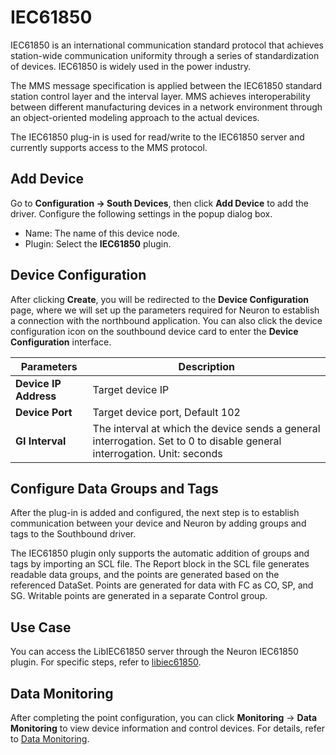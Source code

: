 # IEC61850

IEC61850 is an international communication standard protocol that achieves station-wide communication uniformity through a series of standardization of devices. IEC61850 is widely used in the power industry.

The MMS message specification is applied between the IEC61850 standard station control layer and the interval layer. MMS achieves interoperability between different manufacturing devices in a network environment through an object-oriented modeling approach to the actual devices.

The IEC61850 plug-in is used for read/write to the IEC61850 server and currently supports access to the MMS protocol.

## Add Device

Go to **Configuration -> South Devices**, then click **Add Device** to add the driver. Configure the following settings in the popup dialog box.

- Name: The name of this device node.
- Plugin: Select the **IEC61850** plugin.

## Device Configuration

After clicking **Create**, you will be redirected to the **Device Configuration** page, where we will set up the parameters required for Neuron to establish a connection with the northbound application. You can also click the device configuration icon on the southbound device card to enter the **Device Configuration** interface.

|   Parameters   | Description                      |
| -------- | -------------------------- |
| **Device IP Address** |  Target device IP             |
| **Device Port** | Target device port, Default 102 |
| **GI Interval** | The interval at which the device sends a general interrogation. Set to 0 to disable general interrogation. Unit: seconds |
## Configure Data Groups and Tags

After the plug-in is added and configured, the next step is to establish communication between your device and Neuron by adding groups and tags to the Southbound driver.

The IEC61850 plugin only supports the automatic addition of groups and tags by importing an SCL file. The Report block in the SCL file generates readable data groups, and the points are generated based on the referenced DataSet. Points are generated for data with FC as CO, SP, and SG. Writable points are generated in a separate Control group.

## Use Case

You can access the LibIEC61850 server through the Neuron IEC61850 plugin. For specific steps, refer to [libiec61850](../iec61850/libiec61850.md).

## Data Monitoring

After completing the point configuration, you can click **Monitoring** -> **Data Monitoring** to view device information and control devices. For details, refer to [Data Monitoring](../../../admin/monitoring.md).

